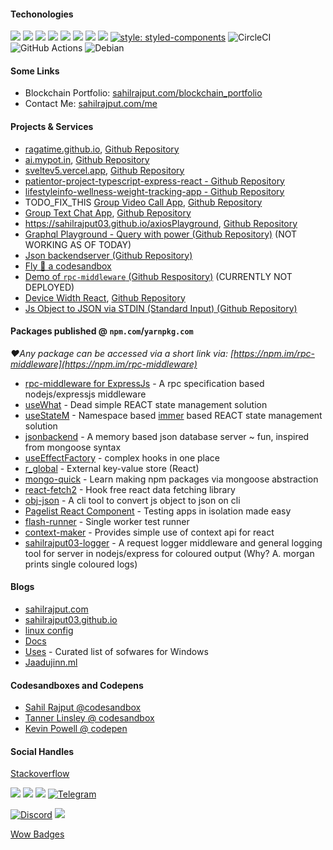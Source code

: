 #### Techonologies
<img src="https://img.shields.io/badge/react%20-%2320232a.svg?&style=for-the-badge&logo=react&logoColor=%2361DAFB"/> <img src="https://img.shields.io/badge/react_native%20-%2320232a.svg?&style=for-the-badge&logo=react&logoColor=%2361DAFB"/>
<img src="https://img.shields.io/badge/express.js%20-%23404d59.svg?&style=for-the-badge"/>
<img src="https://img.shields.io/badge/material%20ui%20-%230081CB.svg?&style=for-the-badge&logo=material-ui&logoColor=white"/>
<img src="https://img.shields.io/badge/git%20-%23F05033.svg?&style=for-the-badge&logo=git&logoColor=white"/>
<img src="https://img.shields.io/badge/vercel%20-%23000000.svg?&style=for-the-badge&logo=vercel&logoColor=white"/>
<img src ="https://img.shields.io/badge/MongoDB-%234ea94b.svg?&style=for-the-badge&logo=mongodb&logoColor=white"/>
<img src="https://img.shields.io/badge/docker%20-%230db7ed.svg?&style=for-the-badge&logo=docker&logoColor=white"/> [![style: styled-components](https://img.shields.io/badge/style-%F0%9F%92%85%20styled--components-orange.svg?colorB=daa357&colorA=db748e)](https://github.com/styled-components/styled-components)
<img alt="CircleCI" src="https://img.shields.io/badge/CIRCLECI%20-%23161616.svg?&style=for-the-badge&logo=circleci&logoColor=white"/>
<img alt="GitHub Actions" src="https://img.shields.io/badge/github%20actions%20-%232671E5.svg?&style=for-the-badge&logo=github%20actions&logoColor=white"/>
<img alt="Debian" src="https://img.shields.io/badge/Debian-D70A53?style=for-the-badge&logo=debian&logoColor=white" />

#### Some Links

- Blockchain Portfolio: <a href="https://sahilrajput.com/blockchain_portfolio" target="_blank">sahilrajput.com/blockchain_portfolio</a>
- Contact Me: <a href="https://sahilrajput.com/me" target="_blank">sahilrajput.com/me</a>

#### Projects & Services

- <a href="https://ragatime.github.io" target="_blank">ragatime.github.io</a>, <a href="https://github.com/ragatime/ragatime.github.io/" target="_blank">Github Repository</a>
- <a href="https://ai.mypot.in" target="_blank">ai.mypot.in</a>, <a href="https://github.com/sahilrajput03/learn-svelte/tree/main/new-ai-sdk" target="_blank">Github Repository</a>
- <a href="https://sveltev5.vercel.app" target="_blank">sveltev5.vercel.app</a>, <a href="https://github.com/sahilrajput03/learn-svelte" target="_blank">Github Repository</a>
- <a href="https://github.com/sahilrajput03/patientor-project-typescript-express-react" target="_blank">patientor-project-typescript-express-react - Github Repository</a>
- <a href="https://github.com/sahilrajput03/lifestyleinfo-wellness-weight-tracking-app" target="_blank">lifestyleinfo-wellness-weight-tracking-app - Github Repository</a>
- TODO_FIX_THIS <a href="https://letsjoin.ml/" target="_blank">Group Video Call App</a>, <a href="https://github.com/sahilrajput03/video-chat-app-webrtc" target="_blank">Github Repository</a>
- <a href="https://elegant-chat-app.herokuapp.com" target="_blank">Group Text Chat App</a>, <a href="https://github.com/sahilrajput03/learn-websockets/tree/main/helloworld-socket.io/chat-app" target="_blank">Github Repository</a>
- <a href="https://sahilrajput03.github.io/axiosPlayground" target="_blank">https://sahilrajput03.github.io/axiosPlayground</a>, <a href="https://github.com/sahilrajput03/axiosPlayground" target="_blank">Github Repository</a>
- <a href="https://github.com/sahilrajput03/OneGraphMissionDone" target="_blank">Graphql Playground - Query with power (Github Repository)</a> (NOT WORKING AS OF TODAY)
- <a href="https://github.com/sahilrajput03/jsonbackend" target="_blank">Json backendserver (Github Repository)</a>
- <a href="https://flycodesandbox.netlify.app" target="_blank">Fly 🚀︎ a codesandbox</a>
- <a href="https://github.com/sahilrajput03/learn-rpc-middlewares/tree/main/my-rpc" target="_blank">Demo of `rpc-middleware` (Github Respository)</a> (CURRENTLY NOT DEPLOYED)
- <a href="https://device-width-react.vercel.app/" target="_blank">Device Width React</a>, <a href="https://github.com/sahilrajput03/device-width-react" target="_blank">Github Repository</a>
- <a href="https://github.com/sahilrajput03/obj-json" target="_blank">Js Object to JSON via STDIN (Standard Input) (Github Repository)</a>

#### Packages published @ `npm.com`/`yarnpkg.com`

*❤️Any package can be accessed via a short link via: [https://npm.im/rpc-middleware](https://npm.im/rpc-middleware)*

- <a href="https://www.npmjs.com/package/rpc-middleware" target="_blank">rpc-middleware for ExpressJs</a> - A rpc specification based nodejs/expressjs middleware
- <a href="https://www.npmjs.com/package/usewhat" target="_blank">useWhat</a> - Dead simple REACT state management solution
- <a href="https://www.npmjs.com/package/usestatem" target="_blank">useStateM</a> - Namespace based [immer](https://immerjs.github.io/immer/) based REACT state management solution
- <a href="https://www.npmjs.com/package/jsonbackend" target="_blank">jsonbackend</a> - A memory based json database server ~ fun, inspired from mongoose syntax
- <a href="https://www.npmjs.com/package/useeffect-factory" target="_blank">useEffectFactory</a> - complex hooks in one place
- <a href="http://www.npmjs.org/package/r_global" target="_blank">r_global</a> - External key-value store (React)
- <a href="https://www.npmjs.com/package/mongo-quick" target="_blank">mongo-quick</a> - Learn making npm packages via mongoose abstraction
- <a href="https://www.npmjs.com/package/react-fetch2" target="_blank">react-fetch2</a> - Hook free react data fetching library
- <a href="https://www.npmjs.com/package/obj-json" target="_blank">obj-json</a> - A cli tool to convert js object to json on cli
- <a href="https://www.npmjs.com/package/pagelist-react" target="_blank">Pagelist React Component</a> - Testing apps in isolation made easy
- <a href="https://www.npmjs.com/package/flash-runner" target="_blank">flash-runner</a> - Single worker test runner
- <a href="https://www.npmjs.com/package/context-maker" target="_blank">context-maker</a> - Provides simple use of context api for react
- <a href="https://www.npmjs.com/package/sahilrajput03-logger" target="_blank">sahilrajput03-logger</a> - A request logger middleware and general logging tool for server in nodejs/express for coloured output (Why? A. morgan prints single coloured logs)


#### Blogs

- <a href="https://sahilrajput.com" target="_blank">sahilrajput.com</a>
- <a href="https://sahilrajput03.github.io/" target="_blank">sahilrajput03.github.io</a>
- <a href="https://github.com/sahilrajput03/config/" target="_blank">linux config</a>
- <a href="https://sahilrajput03.github.io/docs" target="_blank">Docs</a>
- <a href="https://sahilrajput03.github.io/uses" target="_blank">Uses</a> - Curated list of sofwares for Windows
- <a href="https://jaadujinn.ml" target="_blank">Jaadujinn.ml</a>

#### Codesandboxes and Codepens

- <a href="https://codesandbox.io/u/sahilrajput03" target="_blank">Sahil Rajput @codesandbox</a>
- <a href="https://codesandbox.io/u/tannerlinsley/sandboxes" target="_blank">Tanner Linsley @ codesandbox</a>
- <a href="https://codepen.io/kevinpowell" target="_blank">Kevin Powell @ codepen</a>

#### Social Handles

[Stackoverflow](https://stackoverflow.com/users/10012446/sahil-rajput)

<a href="https://www.linkedin.com/in/sahilrajput03/" target="_blank"><img src="https://img.shields.io/badge/linkedin%20-%230077B5.svg?&style=for-the-badge&logo=linkedin&logoColor=white"/></a>
<a href="https://twitter.com/freakstarrocks" target="_blank"><img src="https://img.shields.io/badge/@freakstarrocks%20-%231DA1F2.svg?&style=for-the-badge&logo=Twitter&logoColor=white"/></a>
<a href="https://github.com/sahilrajput03" target="_blank"><img src="https://img.shields.io/badge/github%20-%23121011.svg?&style=for-the-badge&logo=github&logoColor=white"/></a>
<a href="https://t.me/sahilrajput03" target="_blank"><img alt="Telegram" src="https://img.shields.io/badge/Telegram-2CA5E0?style=for-the-badge&logo=telegram&logoColor=white" /></a>

<a href="#" target="_blank"><img alt="Discord" src="https://img.shields.io/badge/sahilrajput03%234631%20-%237289DA.svg?&style=for-the-badge&logo=discord&logoColor=white" /></a>
<a href="https://www.youtube.com/user/sahilrajputfreakstar/playlists" target="_blank"><img src="https://img.shields.io/badge/sahilrajputfreakstar%20-%23FF0000.svg?&style=for-the-badge&logo=YouTube&logoColor=white"/> </a>

<a href="https://github.com/Ileriayo/markdown-badges" target="_blank">Wow Badges</a>
